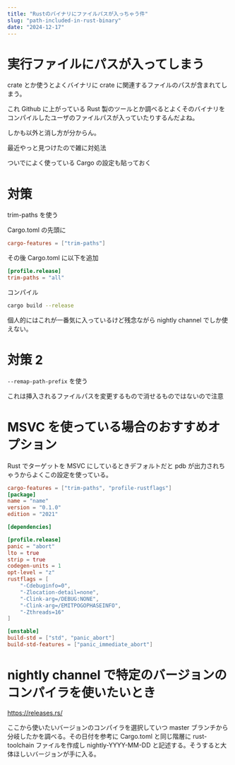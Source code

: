 ```yaml
---
title: "Rustのバイナリにファイルパスが入っちゃう件"
slug: "path-included-in-rust-binary"
date: "2024-12-17"
---
```


# 実行ファイルにパスが入ってしまう

crate とか使うとよくバイナリに crate に関連するファイルのパスが含まれてしまう。

これ Github に上がっている Rust 製のツールとか調べるとよくそのバイナリをコンパイルしたユーザのファイルパスが入っていたりするんだよね。

しかも以外と消し方が分からん。

最近やっと見つけたので雑に対処法

ついでによく使っている Cargo の設定も貼っておく

# 対策

trim-paths を使う

Cargo.toml の先頭に

```toml
cargo-features = ["trim-paths"]
```

その後 Cargo.toml に以下を追加

```toml
[profile.release]
trim-paths = "all"
```

コンパイル

```bash
cargo build --release
```

個人的にはこれが一番気に入っているけど残念ながら nightly channel でしか使えない。

# 対策 2

`--remap-path-prefix` を使う

これは挿入されるファイルパスを変更するもので消せるものではないので注意

# MSVC を使っている場合のおすすめオプション

Rust でターゲットを MSVC にしているときデフォルトだと pdb が出力されちゃうからよくこの設定を使っている。

```toml
cargo-features = ["trim-paths", "profile-rustflags"]
[package]
name = "name"
version = "0.1.0"
edition = "2021"

[dependencies]

[profile.release]
panic = "abort"
lto = true
strip = true
codegen-units = 1
opt-level = "z"
rustflags = [
    "-Cdebuginfo=0",
    "-Zlocation-detail=none",
    "-Clink-arg=/DEBUG:NONE",
    "-Clink-arg=/EMITPOGOPHASEINFO",
    "-Zthreads=16"
]

[unstable]
build-std = ["std", "panic_abort"]
build-std-features = ["panic_immediate_abort"]
```

# nightly channel で特定のバージョンのコンパイラを使いたいとき

<a href="https://releases.rs/">https://releases.rs/</a>

ここから使いたいバージョンのコンパイラを選択していつ master ブランチから分岐したかを調べる。その日付を参考に Cargo.toml と同じ階層に rust-toolchain ファイルを作成し nightly-YYYY-MM-DD と記述する。そうすると大体ほしいバージョンが手に入る。
